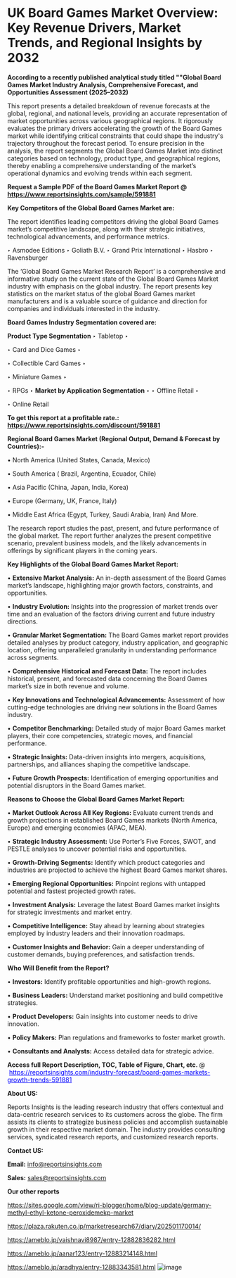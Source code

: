 # UK Board Games Market Overview: Key Revenue Drivers, Market Trends, and Regional Insights by 2032

<strong>According to a recently published analytical study titled ""Global Board Games Market Industry Analysis, Comprehensive Forecast, and Opportunities Assessment (2025–2032)</strong>

This report presents a detailed breakdown of revenue forecasts at the global, regional, and national levels, providing an accurate representation of market opportunities across various geographical regions. It rigorously evaluates the primary drivers accelerating the growth of the Board Games market while identifying critical constraints that could shape the industry's trajectory throughout the forecast period. To ensure precision in the analysis, the report segments the Global Board Games Market into distinct categories based on technology, product type, and geographical regions, thereby enabling a comprehensive understanding of the market’s operational dynamics and evolving trends within each segment.

<strong>Request a Sample PDF of the Board Games Market Report </strong><strong>@<a href=https://www.reportsinsights.com/sample/591881 style=color:#0000ff;> https://www.reportsinsights.com/sample/591881</a></strong></font>

<strong>Key Competitors of the Global Board Games Market are:</strong>

The report identifies leading competitors driving the global Board Games market’s competitive landscape, along with their strategic initiatives, technological advancements, and performance metrics.

‣ Asmodee Editions
‣ Goliath B.V.
‣ Grand Prix International
‣ Hasbro
‣ Ravensburger

The ‘Global Board Games Market Research Report’ is a comprehensive and informative study on the current state of the Global Board Games Market industry with emphasis on the global industry. The report presents key statistics on the market status of the global Board Games market manufacturers and is a valuable source of guidance and direction for companies and individuals interested in the industry.

<strong>Board Games Industry Segmentation covered are:</strong>

<strong>Product Type Segmentation</strong>
‣
Tabletop
‣ 

‣ Card and Dice Games
‣ 

‣ Collectible Card Games
‣ 

‣ Miniature Games
‣ 

‣ RPGs
‣ 
<strong>Market by Application Segmentation</strong>
‣
‣  Offline Retail
‣ 

‣ Online Retail

<strong>To get this report at a profitable rate.: <a href=https://www.reportsinsights.com/discount/591881 style=color:#0000ff;>https://www.reportsinsights.com/discount/591881</a></strong></font>

<strong>Regional Board Games Market (Regional Output, Demand &amp; Forecast by Countries):-</strong>

• North America (United States, Canada, Mexico)

• South America ( Brazil, Argentina, Ecuador, Chile)

• Asia Pacific (China, Japan, India, Korea)

• Europe (Germany, UK, France, Italy)

• Middle East Africa (Egypt, Turkey, Saudi Arabia, Iran) And More.

The research report studies the past, present, and future performance of the global market. The report further analyzes the present competitive scenario, prevalent business models, and the likely advancements in offerings by significant players in the coming years.

<strong>Key Highlights of the Global Board Games Market Report:</strong>

• <strong>Extensive Market Analysis:</strong> An in-depth assessment of the Board Games market’s landscape, highlighting major growth factors, constraints, and opportunities.

• <strong>Industry Evolution:</strong> Insights into the progression of market trends over time and an evaluation of the factors driving current and future industry directions.

• <strong>Granular Market Segmentation:</strong> The Board Games market report provides detailed analyses by product category, industry application, and geographic location, offering unparalleled granularity in understanding performance across segments.

• <strong>Comprehensive Historical and Forecast Data:</strong> The report includes historical, present, and forecasted data concerning the Board Games market’s size in both revenue and volume.

• <strong>Key Innovations and Technological Advancements:</strong> Assessment of how cutting-edge technologies are driving new solutions in the Board Games industry.

• <strong>Competitor Benchmarking:</strong> Detailed study of major Board Games market players, their core competencies, strategic moves, and financial performance.

• <strong>Strategic Insights:</strong> Data-driven insights into mergers, acquisitions, partnerships, and alliances shaping the competitive landscape.

• <strong>Future Growth Prospects:</strong> Identification of emerging opportunities and potential disruptors in the Board Games market.

<strong>Reasons to Choose the Global Board Games Market Report:</strong>

• <strong>Market Outlook Across All Key Regions:</strong> Evaluate current trends and growth projections in established Board Games markets (North America, Europe) and emerging economies (APAC, MEA).

• <strong>Strategic Industry Assessment:</strong> Use Porter’s Five Forces, SWOT, and PESTLE analyses to uncover potential risks and opportunities.

• <strong>Growth-Driving Segments:</strong> Identify which product categories and industries are projected to achieve the highest Board Games market shares.

• <strong>Emerging Regional Opportunities:</strong> Pinpoint regions with untapped potential and fastest projected growth rates.

• <strong>Investment Analysis:</strong> Leverage the latest Board Games market insights for strategic investments and market entry.

• <strong>Competitive Intelligence:</strong> Stay ahead by learning about strategies employed by industry leaders and their innovation roadmaps.

• <strong>Customer Insights and Behavior:</strong> Gain a deeper understanding of customer demands, buying preferences, and satisfaction trends.

<strong>Who Will Benefit from the Report?</strong>

• <strong>Investors:</strong> Identify profitable opportunities and high-growth regions.

• <strong>Business Leaders:</strong> Understand market positioning and build competitive strategies.

• <strong>Product Developers:</strong> Gain insights into customer needs to drive innovation.

• <strong>Policy Makers:</strong> Plan regulations and frameworks to foster market growth.

• <strong>Consultants and Analysts:</strong> Access detailed data for strategic advice.
</ul>
<strong>Access full Report Description, TOC, Table of Figure, Chart, etc. </strong>@  <a href=https://reportsinsights.com/industry-forecast/board-games-markets-growth-trends-591881 style=color:#0000ff;>https://reportsinsights.com/industry-forecast/board-games-markets-growth-trends-591881</a></font>

<strong><strong>About US</strong>:</strong>

Reports Insights is the leading research industry that offers contextual and data-centric research services to its customers across the globe. The firm assists its clients to strategize business policies and accomplish sustainable growth in their respective market domain. The industry provides consulting services, syndicated research reports, and customized research reports.

<strong>Contact US:</strong>

<p class=""""><b>Email:</b> <a href=mailto:info@reportsinsights.com>info@reportsinsights.com</a></p>
<p class=""""><b>Sales:</b> <a href=mailto:sales@reportsinsights.com>sales@reportsinsights.com</a></p>

<strong>Our other reports</strong>

<a href=https://sites.google.com/view/ri-blogger/home/blog-update/germany-methyl-ethyl-ketone-peroxidemekp-market>https://sites.google.com/view/ri-blogger/home/blog-update/germany-methyl-ethyl-ketone-peroxidemekp-market</a>

<a href=https://plaza.rakuten.co.jp/marketresearch67/diary/202501170014/>https://plaza.rakuten.co.jp/marketresearch67/diary/202501170014/</a>

<a href=https://ameblo.jp/vaishnavi8987/entry-12882836282.html>https://ameblo.jp/vaishnavi8987/entry-12882836282.html</a>

<a href=https://ameblo.jp/aanar123/entry-12883214148.html>https://ameblo.jp/aanar123/entry-12883214148.html</a>

<a href=https://ameblo.jp/aradhya/entry-12883343581.html>https://ameblo.jp/aradhya/entry-12883343581.html</a>
![image](https://github.com/user-attachments/assets/0b93e691-2a50-4e4e-be04-539409b16ff2)
